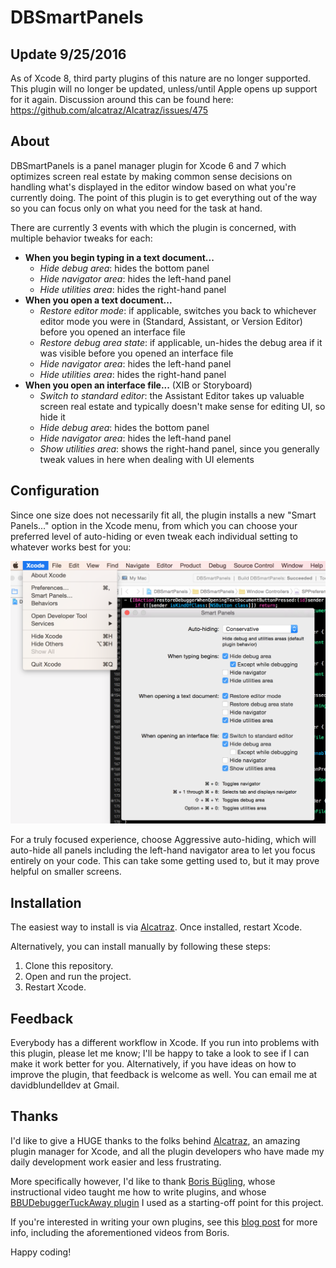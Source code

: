 DBSmartPanels
=============

Update 9/25/2016
----------------

As of Xcode 8, third party plugins of this nature are no longer supported. This plugin will no longer be updated, unless/until Apple opens up support for it again. Discussion around this can be found here: https://github.com/alcatraz/Alcatraz/issues/475

About
-----

DBSmartPanels is a panel manager plugin for Xcode 6 and 7 which optimizes screen real estate by making common sense decisions on handling what's displayed in the editor window based on what you're currently doing. The point of this plugin is to get everything out of the way so you can focus only on what you need for the task at hand.

There are currently 3 events with which the plugin is concerned, with multiple behavior tweaks for each:
* <b>When you begin typing in a text document...</b>
    * <i>Hide debug area</i>: hides the bottom panel
    * <i>Hide navigator area</i>: hides the left-hand panel
    * <i>Hide utilities area</i>: hides the right-hand panel
* <b>When you open a text document...</b>
    * <i>Restore editor mode</i>: if applicable, switches you back to whichever editor mode you were in (Standard, Assistant, or Version Editor) before you opened an interface file
    * <i>Restore debug area state</i>: if applicable, un-hides the debug area if it was visible before you opened an interface file
    * <i>Hide navigator area</i>: hides the left-hand panel
    * <i>Hide utilities area</i>: hides the right-hand panel
* <b>When you open an interface file...</b> (XIB or Storyboard)
    * <i>Switch to standard editor</i>: the Assistant Editor takes up valuable screen real estate and typically doesn't make sense for editing UI, so hide it
    * <i>Hide debug area</i>: hides the bottom panel
    * <i>Hide navigator area</i>: hides the left-hand panel
    * <i>Show utilities area</i>: shows the right-hand panel, since you generally tweak values in here when dealing with UI elements

Configuration
-------------

Since one size does not necessarily fit all, the plugin installs a new "Smart Panels..." option in the Xcode menu, from which you can choose your preferred level of auto-hiding or even tweak each individual setting to whatever works best for you:

<img src="https://raw.githubusercontent.com/chaingarden/DBSmartPanels/master/Screenshots/DemoScreenshot.png" />

For a truly focused experience, choose Aggressive auto-hiding, which will auto-hide all panels including the left-hand navigator area to let you focus entirely on your code. This can take some getting used to, but it may prove helpful on smaller screens.

Installation
------------

The easiest way to install is via <a href="http://alcatraz.io">Alcatraz</a>. Once installed, restart Xcode.

Alternatively, you can install manually by following these steps:

1. Clone this repository.
2. Open and run the project.
3. Restart Xcode.

Feedback
--------

Everybody has a different workflow in Xcode. If you run into problems with this plugin, please let me know; I'll be happy to take a look to see if I can make it work better for you. Alternatively, if you have ideas on how to improve the plugin, that feedback is welcome as well. You can email me at davidblundelldev at Gmail.

Thanks
------

I'd like to give a HUGE thanks to the folks behind <a href="http://alcatraz.io">Alcatraz</a>, an amazing plugin manager for Xcode, and all the plugin developers who have made my daily development work easier and less frustrating.

More specifically however, I'd like to thank <a href="https://github.com/neonichu">Boris Bügling</a>, whose instructional video taught me how to write plugins, and whose <a href="https://github.com/neonichu/BBUDebuggerTuckAway">BBUDebuggerTuckAway plugin</a> I used as a starting-off point for this project.

If you're interested in writing your own plugins, see this <a href="http://alcatraz.io/blog/writing-plugins/">blog post</a> for more info, including the aforementioned videos from Boris.

Happy coding!
